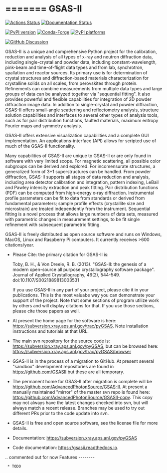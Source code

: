 =======
GSAS-II
=======

[![Actions Status][actions-badge]][actions-link]
[![Documentation Status][rtd-badge]][rtd-link]

[![PyPI version][pypi-version]][pypi-link]
[![Conda-Forge][conda-badge]][conda-link]
[![PyPI platforms][pypi-platforms]][pypi-link]

[![GitHub Discussion][github-discussions-badge]][github-discussions-link]

<!-- SPHINX-START -->

<!-- prettier-ignore-start -->
[actions-badge]:            https://github.com/AdvancedPhotonSource/GSAS-II/workflows/CI/badge.svg
[actions-link]:             https://github.com/AdvancedPhotonSource/GSAS-II/actions
[conda-badge]:              https://img.shields.io/conda/vn/conda-forge/GSAS-II
[conda-link]:               https://github.com/conda-forge/GSAS-II-feedstock
[github-discussions-badge]: https://img.shields.io/static/v1?label=Discussions&message=Ask&color=blue&logo=github
[github-discussions-link]:  https://github.com/AdvancedPhotonSource/GSAS-II/discussions
[pypi-link]:                https://pypi.org/project/GSAS-II/
[pypi-platforms]:           https://img.shields.io/pypi/pyversions/GSAS-II
[pypi-version]:             https://img.shields.io/pypi/v/GSAS-II
[rtd-badge]:                https://readthedocs.org/projects/GSAS-II/badge/?version=latest
[rtd-link]:                 https://GSAS-II.readthedocs.io/en/latest/?badge=latest

<!-- prettier-ignore-end -->


GSAS-II is a unique and comprehensive Python project for
the calibration, reduction and analysis of all types of x-ray and neutron
diffraction data, including single-crystal and powder data, including
constant-wavelength, pink-beam and time-of-flight data types and from lab,
synchrotron, spallation and reactor sources. Its primary use is for 
determination of crystal structures and diffraction-based materials
characterization for crystalline solids on all scales, from
perovskites through protein. Refinements can
combine measurements from multiple data types and large groups of data
can be analyzed together  via "sequential fitting". It also
provides powerful and flexible capabilities for integration of 2D
powder diffraction image data.
In addition to single-crystal and powder diffraction, GSAS-II
offers small-angle scattering and reflectometry analysis, structure
solution capabilities and interfaces to several other types of
analysis tools, such as for pair distribution functions, faulted
materials, maximum entropy Fourier maps and symmetry analysis.

GSAS-II offers extensive visualization
capabilities and a complete GUI implementation. An
applications-interface (API) allows for scripted use of much of the
GSAS-II functionality. 

Many capabilities of GSAS-II are unique to GSAS-II or are only found
in software with very limited scope. For magnetic scattering, all
possible color subgroups can be derived and explored. For
incomensurate structures, a generalized form of 3+1 superstructures
can be handled. From powder
diffraction, GSAS-II supports all stages of data reduction and
analysis, including area detector calibration and integration, pattern
indexing, LeBail and Pawley intensity extraction and peak
fitting. Pair distribution functions (PDF) can be computed from
high-energy x-ray diffraction. Instrumental profile parameters can be
fit to data from standards or derived from fundamental parameters;
sample profile effects (crystallite size and microstrain) are treated
independently from the instrument. Sequential fitting is a novel
process that allows
large numbers of data sets, 
measured with parametric changes in measurement settings, to be fit
single refinement with subsequent parametric fitting. 

GSAS-II is freely distributed as open source software and runs on Windows,
MacOS, Linux and Raspberry Pi computers. It currently receives >600
citations/year. 

* Please Cite: the primary citation for GSAS-II is:

    Toby, B. H., & Von Dreele, R. B. (2013). "GSAS-II: the genesis of
    a modern open-source all purpose crystallography software
    package". Journal of Applied Crystallography, 46(2),
    544-549. ​doi:10.1107/S0021889813003531 

    If you use GSAS-II in any part of your project, please cite it in your
    publications. This is the most valuabe way you can demonstrate your support of
    the project.  Note that some sections of program utilize work by
    others and will display citations for that. If you use those sections,
    please cite those papers as well.  

* At present the home page for the software is here:
  https://subversion.xray.aps.anl.gov/trac/pyGSAS. Note installation
  instructions and tutorials at that URL.

* The main svn repository for the source code is:
  https://subversion.xray.aps.anl.gov/pyGSAS, but can be browsed here:
  https://subversion.xray.aps.anl.gov/trac/pyGSAS/browser 
* GSAS-II is in the process of a migration to GitHub. At present
  several "sandbox" development repositories are found in
  https://github.com/GSASII but these are all temporary.
* The permanent home for GSAS-II after migration is complete will be
  https://github.com/AdvancedPhotonSource/GSAS-II. At present a manually
  maintained "mirror" of the master svn repo is found here: 
  https://github.com/AdvancedPhotonSource/GSASII-copy. This copy may
  not always have the latest changes checked into svn, but will always
  match a recent release. Branches may be used to try out different
  PRs prior to the code update into svn. 

* GSAS-II is free and open source software, see the license file for
  more details. 
* Documentation: https://subversion.xray.aps.anl.gov/pyGSAS
* Code documentation: https://gsasii.readthedocs.io.


..   commented out for now
     Features
     --------

     * TODO

